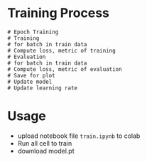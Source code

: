 
# Training Process
```
# Epoch Training
# Training
# for batch in train data
# Compute loss, metric of training
# Evaluation
# for batch in train data
# Compute loss, metric of evaluation
# Save for plot
# Update model
# Update learning rate
```
# Usage
- upload notebook file `train.ipynb` to colab
- Run all cell to train
- download model.pt

